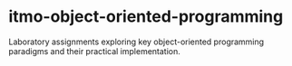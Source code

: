 # itmo-object-oriented-programming
Laboratory assignments exploring key object-oriented programming paradigms and their practical implementation.
